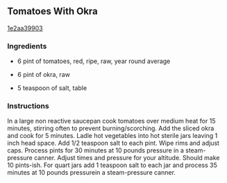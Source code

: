 ## Tomatoes With Okra

[1e2aa39903](http://www.food.com/recipe/tomatoes-with-okra-112985)

### Ingredients

 - 6 pint of tomatoes, red, ripe, raw, year round average

 - 6 pint of okra, raw

 - 5 teaspoon of salt, table

### Instructions

In a large non reactive saucepan cook tomatoes over medium heat for 15 minutes, stirring often to prevent burning/scorching. Add the sliced okra and cook for 5 minutes. Ladle hot vegetables into hot sterile jars leaving 1 inch head space. Add 1/2 teaspoon salt to each pint. Wipe rims and adjust caps. Process pints for 30 minutes at 10 pounds pressure in a steam-pressure canner. Adjust times and pressure for your altitude. Should make 10 pints-ish. For quart jars add 1 teaspoon salt to each jar and process 35 minutes at 10 pounds pressurein a steam-pressure canner.